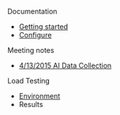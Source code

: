 Documentation

- [Getting started](https://github.com/Microsoft/AppInsights-aspnetv5/wiki/Getting-Started)
- [Configure](https://github.com/Microsoft/AppInsights-aspnetv5/wiki/Configure)




Meeting notes
- [4/13/2015 AI Data Collection](https://github.com/Microsoft/ApplicationInsights-aspnetv5/wiki/April-14,-2015.-AI-data-collection-approach)



Load Testing
- [Environment](https://github.com/Microsoft/ApplicationInsights-aspnetv5/wiki/Load-testing)
- Results
